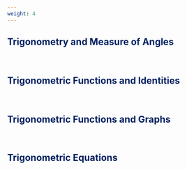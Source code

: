 ```yaml
---
weight: 4
---
```


## <span style="color:RGB(0,32,96"> Trigonometry and Measure of Angles </span> 
<br>

## <span style="color:RGB(0,32,96"> Trigonometric Functions and Identities </span> 
<br>

## <span style="color:RGB(0,32,96"> Trigonometric Functions and Graphs </span> 
<br>

## <span style="color:RGB(0,32,96"> Trigonometric Equations </span> 
<br>